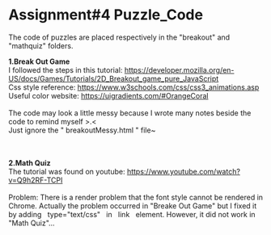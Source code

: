 # Assignment#4 Puzzle_Code

The code of puzzles are placed respectively in the "breakout" and "mathquiz" folders.

<b>1.Break Out Game</b>
<br>I followed the steps in this tutorial:
https://developer.mozilla.org/en-US/docs/Games/Tutorials/2D_Breakout_game_pure_JavaScript 
<br>Css style reference: https://www.w3schools.com/css/css3_animations.asp
<br>Useful color website: https://uigradients.com/#OrangeCoral
<br><br>The code may look a little messy because I wrote many notes beside the code to remind myself  >.<
<br>Just ignore the " breakoutMessy.html " file~


<br><br>
<b>2.Math Quiz</b>
<br>The tutorial was found on youtube: https://www.youtube.com/watch?v=Q9h2RF-TCPI
<br><br>Problem: There is a render problem that the font style cannot be rendered in Chrome. Actually the problem occurred in "Breake Out Game" but I fixed it by adding &nbsp;&nbsp;type="text/css"&nbsp;&nbsp; in &nbsp;&nbsp;link&nbsp;&nbsp; element. However, it did not work in "Math Quiz"... 

